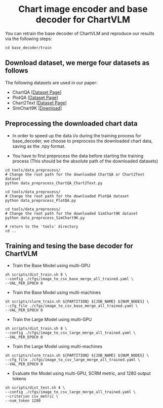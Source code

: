 <div align="center">
<h1>Chart image encoder and base decoder for ChartVLM<br></h1>
</div>

You can retrain the base decoder of ChartVLM and reproduce our results via the following steps:

```
cd base_decoder/train
```
## Download dataset, we merge four datasets as follows
The following datasets are used in our paper: 
- ChartQA \[[Dataset Page](https://github.com/vis-nlp/ChartQA)\]
- PlotQA \[[Dataset Page](https://github.com/NiteshMethani/PlotQA)\]
- Chart2Text \[[Dataset Page](https://github.com/JasonObeid/Chart2Text)\]
- SimChart9K \[[Download](https://github.com/UniModal4Reasoning/SimChart9K)\]

## Preprocessing the downloaded chart data 
* In order to speed up the data i/o during the training process for base_decoder, we choose to preprocess the downloaded chart data, saving as the .npy format.

* You have to first preprocess the data before starting the training process (This should be the absolute path of the downloaded datasets)
```
cd tools/data_preprocess/
# Change the root path for the downloaded ChartQA or Chart2Text dataset
python data_preprocess_ChartQA_Chart2Text.py
```

```
cd tools/data_preprocess/
# Change the root path for the downloaded PlotQA dataset
python data_preprocess_PlotQA.py
```

```
cd tools/data_preprocess/
# Change the root path for the downloaded SimChart9K dataset
python data_preprocess_SimChart9K.py
```

```
# return to the 'tools' directory
cd ..
```

## Training and tesing the base decoder for ChartVLM
* Train the Base Model using multi-GPU
```shell script
sh scripts/dist_train.sh 8 \
--config ./cfgs/image_to_csv_base_merge_all_trained.yaml \
--VAL_PER_EPOCH 0
```

* Train the Base Model using multi-machines
```shell script
sh scripts/slurm_train.sh ${PARTITION} ${JOB_NAME} ${NUM_NODES} \
--cfg_file ./cfgs/image_to_csv_base_merge_all_trained.yaml \
--VAL_PER_EPOCH 0
```

* Train the Large Model using multi-GPU
```shell script
sh scripts/dist_train.sh 8 \
--config ./cfgs/image_to_csv_large_merge_all_trained.yaml \
--VAL_PER_EPOCH 0
```

* Train the Large Model using multi-machines
```shell script
sh scripts/slurm_train.sh ${PARTITION} ${JOB_NAME} ${NUM_NODES} \
--cfg_file ./cfgs/image_to_csv_large_merge_all_trained.yaml \
--VAL_PER_EPOCH 0
```

* Evaluate the Model using multi-GPU, SCRM metric, and 1280 output tokens
```shell script
sh scripts/dist_test.sh 4 \
--config ./cfgs/image_to_csv_large_merge_all_trained.yaml \
--criterion csv_metric \
--num_token 1280
```